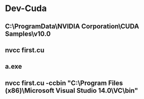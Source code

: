 # Dev-Cuda
## C:\ProgramData\NVIDIA Corporation\CUDA Samples\v10.0
## nvcc first.cu
## a.exe
## nvcc first.cu  -ccbin "C:\Program Files (x86)\Microsoft Visual Studio 14.0\VC\bin"
